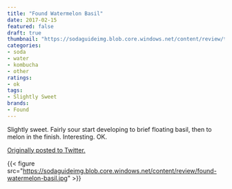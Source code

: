 ```yaml
---
title: "Found Watermelon Basil"
date: 2017-02-15
featured: false
draft: true
thumbnail: "https://sodaguideimg.blob.core.windows.net/content/review/thumbs/found-watermelon-basil.jpg"
categories:
- soda
- water
- kombucha
- other
ratings:
- ok
tags:
- Slightly Sweet
brands:
- Found
---
```


Slightly sweet. Fairly sour start developing to brief floating basil, then to melon in the finish. Interesting. OK.

[Originally posted to Twitter.](https://twitter.com/Cavorter/status/831990585200410624)

{{< figure src="https://sodaguideimg.blob.core.windows.net/content/review/found-watermelon-basil.jpg" >}}


